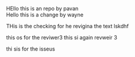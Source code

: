 HEllo this is an repo by pavan  
Hello this is a change by wayne

THis is the checking for he revigina the text lskdhf 


this os for the reviwer3
this si again revweir 3


thi sis for the isseus